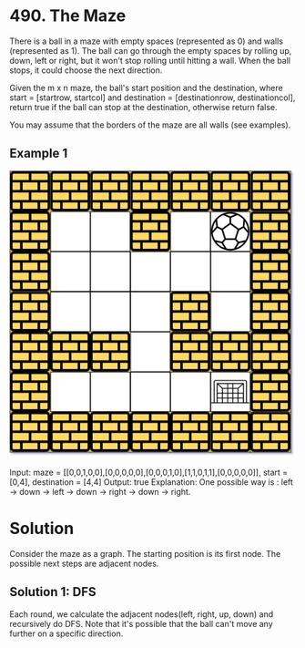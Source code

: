 # 490. The Maze
There is a ball in a maze with empty spaces (represented as 0) and walls (represented as 1). The ball can go through the empty spaces by rolling up, down, left or right, but it won't stop rolling until hitting a wall. When the ball stops, it could choose the next direction.

Given the m x n maze, the ball's start position and the destination, where start = [startrow, startcol] and destination = [destinationrow, destinationcol], return true if the ball can stop at the destination, otherwise return false.

You may assume that the borders of the maze are all walls (see examples).

## Example 1

![Maze 1](maze1-1-grid.jpg)

Input: maze = [[0,0,1,0,0],[0,0,0,0,0],[0,0,0,1,0],[1,1,0,1,1],[0,0,0,0,0]], start = [0,4], destination = [4,4]
Output: true
Explanation: One possible way is : left -> down -> left -> down -> right -> down -> right.


# Solution
Consider the maze as a graph. The starting position is its first node. The possible next steps are adjacent nodes.

## Solution 1: DFS
Each round, we calculate the adjacent nodes(left, right, up, down) and recursively do DFS. Note that it's possible that the ball can't move any further on a specific direction.
